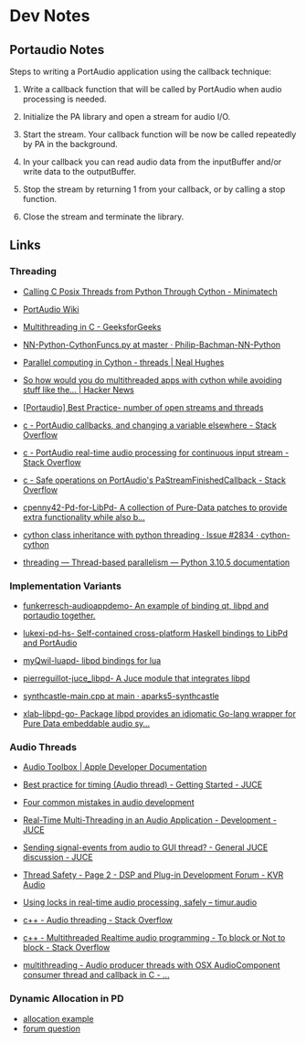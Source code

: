 # Dev Notes


## Portaudio Notes

Steps to writing a PortAudio application using the callback technique:

1. Write a callback function that will be called by PortAudio when audio processing is needed.

2. Initialize the PA library and open a stream for audio I/O.

3. Start the stream. Your callback function will be now be called repeatedly by PA in the background.

4. In your callback you can read audio data from the inputBuffer and/or write data to the outputBuffer.

5. Stop the stream by returning 1 from your callback, or by calling a stop function.

6. Close the stream and terminate the library.


## Links

### Threading

- [Calling C Posix Threads from Python Through Cython - Minimatech](https://minimatech.org/calling-c-posix-threads-from-python-through-cython/)

- [PortAudio Wiki](https://github.com/PortAudio/portaudio/wiki)

- [Multithreading in C - GeeksforGeeks](https://www.geeksforgeeks.org/multithreading-c-2/)

- [NN-Python-CythonFuncs.py at master · Philip-Bachman-NN-Python](https://github.com/Philip-Bachman/NN-Python/blob/master/nlp/CythonFuncs.py)

- [Parallel computing in Cython - threads | Neal Hughes](https://nealhughes.net/parallelcomp2/)

- [So how would you do multithreaded apps with cython while avoiding stuff like the... | Hacker News](https://news.ycombinator.com/item?id=8484335)

- [[Portaudio] Best Practice- number of open streams and threads](https://portaudio.music.columbia.narkive.com/h3qe0KPG/best-practice-number-of-open-streams-and-threads)

- [c - PortAudio callbacks, and changing a variable elsewhere - Stack Overflow](https://stackoverflow.com/questions/38341423/portaudio-callbacks-and-changing-a-variable-elsewhere)

- [c - PortAudio real-time audio processing for continuous input stream - Stack Overflow](https://stackoverflow.com/questions/44645466/portaudio-real-time-audio-processing-for-continuous-input-stream)

- [c - Safe operations on PortAudio's PaStreamFinishedCallback - Stack Overflow](https://stackoverflow.com/questions/48014791/safe-operations-on-portaudios-pastreamfinishedcallback)

- [cpenny42-Pd-for-LibPd- A collection of Pure-Data patches to provide extra functionality while also b…](https://github.com/cpenny42/Pd-for-LibPd)

- [cython class inheritance with python threading · Issue #2834 · cython-cython](https://github.com/cython/cython/issues/2834)

- [threading — Thread-based parallelism — Python 3.10.5 documentation](https://docs.python.org/3/library/threading.html)


### Implementation Variants

- [funkerresch-audioappdemo- An example of binding qt, libpd and portaudio together.](https://github.com/funkerresch/audioappdemo)

- [lukexi-pd-hs- Self-contained cross-platform Haskell bindings to LibPd and PortAudio](https://github.com/lukexi/pd-hs)

- [myQwil-luapd- libpd bindings for lua](https://github.com/myQwil/luapd)

- [pierreguillot-juce_libpd- A Juce module that integrates libpd](https://github.com/pierreguillot/juce_libpd)

- [synthcastle-main.cpp at main · aparks5-synthcastle](https://github.com/aparks5/synthcastle/blob/main/src/main.cpp)


- [xlab-libpd-go- Package libpd provides an idiomatic Go-lang wrapper for Pure Data embeddable audio sy…](https://github.com/xlab/libpd-go)


### Audio Threads

- [Audio Toolbox | Apple Developer Documentation](https://developer.apple.com/documentation/audiotoolbox)

- [Best practice for timing (Audio thread) - Getting Started - JUCE](https://forum.juce.com/t/best-practice-for-timing-audio-thread/31337/2)

- [Four common mistakes in audio development](https://atastypixel.com/four-common-mistakes-in-audio-development/)

- [Real-Time Multi-Threading in an Audio Application - Development - JUCE](https://forum.juce.com/t/real-time-multi-threading-in-an-audio-application/44268/4)

- [Sending signal-events from audio to GUI thread? - General JUCE discussion - JUCE](https://forum.juce.com/t/sending-signal-events-from-audio-to-gui-thread/27792)

- [Thread Safety - Page 2 - DSP and Plug-in Development Forum - KVR Audio](https://www.kvraudio.com/forum/viewtopic.php?t=195050&start=15)

- [Using locks in real-time audio processing, safely – timur.audio](https://timur.audio/using-locks-in-real-time-audio-processing-safely)

- [c++ - Audio threading - Stack Overflow](https://stackoverflow.com/questions/26680789/audio-threading)

- [c++ - Multithreaded Realtime audio programming - To block or Not to block - Stack Overflow](https://stackoverflow.com/questions/27738660/multithreaded-realtime-audio-programming-to-block-or-not-to-block)

- [multithreading - Audio producer threads with OSX AudioComponent consumer thread and callback in C - …](https://stackoverflow.com/questions/29355364/audio-producer-threads-with-osx-audiocomponent-consumer-thread-and-callback-in-c)


### Dynamic Allocation in PD

- [allocation example](https://github.com/pure-data/pure-data/blob/master/src/x_text.c)
- [forum question](https://www.mail-archive.com/pd-dev@lists.iem.at/msg02689.html)



